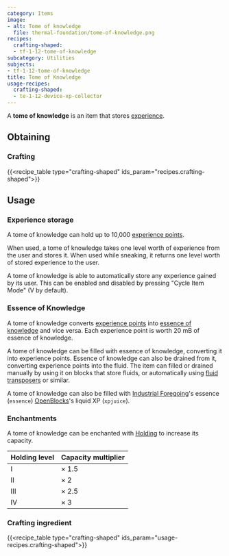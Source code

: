 ```yaml
---
category: Items
image:
- alt: Tome of knowledge
  file: thermal-foundation/tome-of-knowledge.png
recipes:
  crafting-shaped:
  - tf-1-12-tome-of-knowledge
subcategory: Utilities
subjects:
- tf-1-12-tome-of-knowledge
title: Tome of Knowledge
usage-recipes:
  crafting-shaped:
  - te-1-12-device-xp-collector
---
```


A **tome of knowledge** is an item that stores
[experience](https://minecraft.gamepedia.com/Experience).


Obtaining
---------

### Crafting
{{<recipe_table type="crafting-shaped" ids_param="recipes.crafting-shaped">}}


Usage
-----

### Experience storage
A tome of knowledge can hold up to 10,000 [experience
points](https://minecraft.gamepedia.com/Experience).

When used, a tome of knowledge takes one level worth of experience from the user
and stores it. When used while sneaking, it returns one level worth of stored
experience to the user.

A tome of knowledge is able to automatically store any experience gained by its
user. This can be enabled and disabled by pressing "Cycle Item Mode" (V by
default).

### Essence of Knowledge
A tome of knowledge converts [experience
points](https://minecraft.gamepedia.com/Experience) into [essence of
knowledge](../essence-of-knowledge/) and vice versa. Each experience point is
worth 20 mB of essence of knowledge.

A tome of knowledge can be filled with essence of knowledge, converting it into
experience points. Essence of knowledge can also be drained from it, converting
experience points into the fluid. The item can filled or drained manually by
using it on blocks that store fluids, or automatically using [fluid
transposers](../../thermal-expansion/fluid-transposer/) or similar.

A tome of knowledge can also be filled with [Industrial
Foregoing](https://www.curseforge.com/minecraft/mc-mods/industrial-foregoing)'s
essence (`essence`) [OpenBlocks](https://www.openmods.info/)'s liquid XP
(`xpjuice`).

### Enchantments
A tome of knowledge can be enchanted with [Holding](../../cofh-core/holding/) to increase
its capacity.

| Holding level | Capacity multiplier |
|---|---|
| I | × 1.5 |
| II | × 2 |
| III | × 2.5 |
| IV | × 3 |


### Crafting ingredient
{{<recipe_table type="crafting-shaped" ids_param="usage-recipes.crafting-shaped">}}
